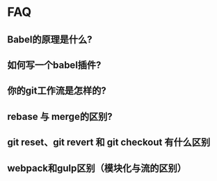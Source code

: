 # FAQ

## Babel的原理是什么?

## 如何写一个babel插件?

## 你的git工作流是怎样的?

## rebase 与 merge的区别?

## git reset、git revert 和 git checkout 有什么区别

## webpack和gulp区别（模块化与流的区别）
